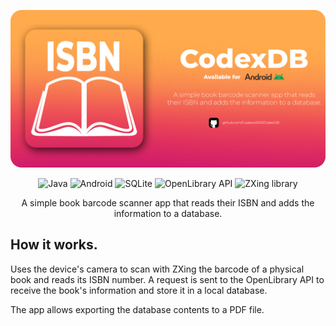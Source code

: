 
<p align="center">
  <img src="/app/src/main/res/drawable/codexdb_banner.png" alt="drawing" width="850"/>
</p>
<p align="center">
  <img alt="Java" src="https://img.shields.io/badge/Java-ED8B00?style=flat&logo=openjdk&logoColor=white">
  <img alt="Android" src="https://img.shields.io/badge/Android-3DDC84?style=flat&logo=android&logoColor=white">
  <img alt="SQLite" src="https://img.shields.io/badge/SQLite-07405E?style=flat&logo=sqlite&logoColor=white">
  <img alt="OpenLibrary API" src="https://img.shields.io/badge/OpenLibrary-API-blue">
  <img alt="ZXing library" src="https://img.shields.io/badge/ZXing-Library-white">
</p>
<p align="center">A simple book barcode scanner app that reads their ISBN and adds the information to a database.</p>

<h2>How it works.</h2>
<p style="text: justify">
Uses the device's camera to scan with ZXing the barcode of a physical book and reads its ISBN number. A request is sent to the OpenLibrary API to receive the book's       information and store it in a local database.
</p>
<p style="text: justify">
The app allows exporting the database contents to a PDF file.
</p>
